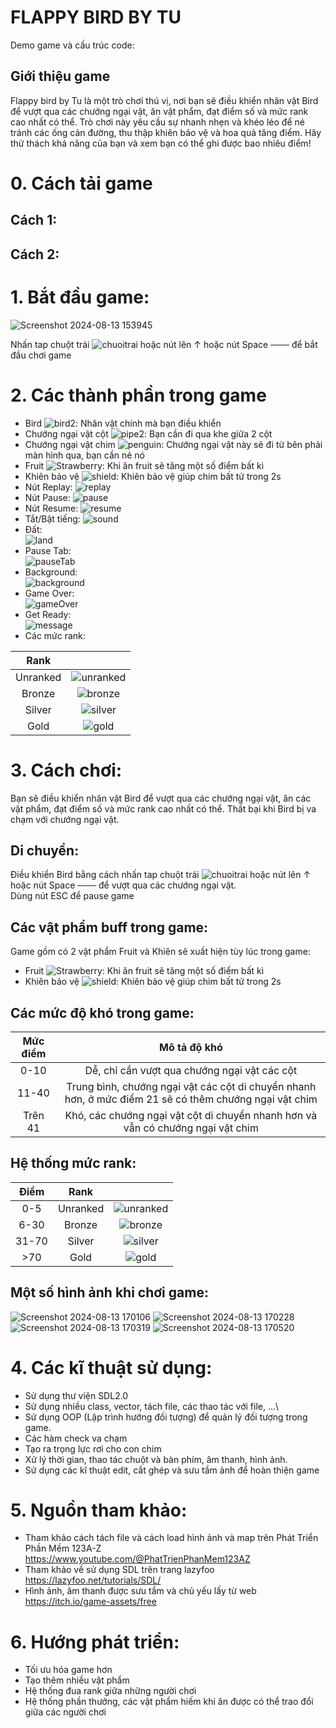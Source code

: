 
# FLAPPY BIRD BY TU
Demo game và cấu trúc code:
## Giới thiệu game
Flappy bird by Tu là một trò chơi thú vị, nơi bạn sẽ điều khiển nhân vật Bird để vượt qua các chướng ngại vật, ăn vật phẩm, đạt điểm số và mức rank cao nhất có thể. Trò chơi này yêu cầu sự nhanh nhẹn và khéo léo để né tránh các ống cản đường, thu thập khiên bảo vệ và hoa quả tăng điểm. Hãy thử thách khả năng của bạn và xem bạn có thể ghi được bao nhiêu điểm!

# 0. Cách tải game
## Cách 1:
## Cách 2:

# 1. Bắt đầu game:
![Screenshot 2024-08-13 153945](https://github.com/user-attachments/assets/f337329d-78a2-43ac-bbc3-23d46d641f12)

Nhấn tap chuột trái ![chuoitrai](https://github.com/user-attachments/assets/78c289d5-a7a1-4fc5-82e3-f8dc792010e9) hoặc nút lên ↑ hoặc nút Space ─── để bắt đầu chơi game
# 2. Các thành phần trong game
* Bird ![bird2](https://github.com/user-attachments/assets/31fb1bcf-925c-49b0-9f06-de06c507a5c3): Nhân vật chính mà bạn điều khiển  
* Chướng ngại vật cột ![pipe2](https://github.com/user-attachments/assets/179941dc-42b1-4d96-a15e-2ecae4a15cad): Bạn cần đi qua khe giữa 2 cột  
* Chướng ngại vật chim ![penguin](https://github.com/user-attachments/assets/4207a32d-2b3c-4959-bb6c-d0e4123add62): Chướng ngại vật này sẽ đi từ bên phải màn hình qua, bạn cần né nó  
* Fruit ![Strawberry](https://github.com/user-attachments/assets/61c793a0-7e7d-49c1-8b12-d2eb2e1dc0c0): Khi ăn fruit sẽ tăng một số điểm bất kì  
* Khiên bảo vệ ![shield](https://github.com/user-attachments/assets/4e60dc2d-37dd-4fb1-b576-b892c8da3992): Khiên bảo vệ giúp chim bất tử trong 2s  
* Nút Replay: ![replay](https://github.com/user-attachments/assets/3d2e511d-e5fe-4f57-b577-3757dbd63c23)  
* Nút Pause: ![pause](https://github.com/user-attachments/assets/3d2565bb-5d92-4fbf-9b90-a9abbe76d9d9)  
* Nút Resume: ![resume](https://github.com/user-attachments/assets/35dbb3ca-cc5a-4c50-b463-49f6b11f6484)  
* Tắt/Bật tiếng: ![sound](https://github.com/user-attachments/assets/9c7695ed-3a2f-4e09-8f1c-61ad5850becd)  
* Đất:  
![land](https://github.com/user-attachments/assets/9b4d9eb3-066f-4c46-b507-c5271a097726)
* Pause Tab:  
![pauseTab](https://github.com/user-attachments/assets/55068d52-d691-4dae-b769-4328a136aea4)
* Background:  
![background](https://github.com/user-attachments/assets/dfe18e31-2b94-426e-a5d9-d9ddf82b7c58)
* Game Over:  
![gameOver](https://github.com/user-attachments/assets/f3ff8993-bf85-4ccc-8d02-4dd71573132a)
* Get Ready:  
![message](https://github.com/user-attachments/assets/fa6cf38a-e997-42cc-a418-6baa21b3fac5)
* Các mức rank:

|       Rank       |              |
| :------------:|:-------------:|
|    Unranked          |  ![unranked](https://github.com/user-attachments/assets/5e38b102-0a60-4c13-a55f-5166bd8f778c)|
|     Bronze         |        ![bronze](https://github.com/user-attachments/assets/08a55635-9a35-4b0e-b54f-95ef34947813)      |
|     Silver         |    ![silver](https://github.com/user-attachments/assets/671b94c6-638f-449c-b6bc-0364dcf0ca1c)|
|     Gold        |   ![gold](https://github.com/user-attachments/assets/6107d9b8-ac17-4dc8-af8b-2a865f0933ba)|

# 3. Cách chơi:
Bạn sẽ điều khiển nhân vật Bird để vượt qua các chướng ngại vật, ăn các vật phẩm, đạt điểm số và mức rank cao nhất có thể. Thất bại khi Bird bị va chạm với chướng ngại vật.
## Di chuyển:  
Điều khiển Bird bằng cách nhấn tap chuột trái ![chuoitrai](https://github.com/user-attachments/assets/78c289d5-a7a1-4fc5-82e3-f8dc792010e9) hoặc nút lên ↑ hoặc nút Space ─── để vượt qua các chướng ngại vật.  
Dùng nút ESC để pause game
## Các vật phẩm buff trong game:
Game gồm có 2 vật phẩm Fruit và Khiên sẽ xuất hiện tùy lúc trong game:
* Fruit ![Strawberry](https://github.com/user-attachments/assets/61c793a0-7e7d-49c1-8b12-d2eb2e1dc0c0): Khi ăn fruit sẽ tăng một số điểm bất kì
* Khiên bảo vệ ![shield](https://github.com/user-attachments/assets/4e60dc2d-37dd-4fb1-b576-b892c8da3992): Khiên bảo vệ giúp chim bất tử trong 2s
## Các mức độ khó trong game:
|       Mức điểm       |      Mô tả độ khó        |
| :------------:|:-------------:|
|    0-10         |  Dễ, chỉ cần vượt qua chướng ngại vật các cột|
|     11-40         |        Trung bình, chướng ngại vật các cột di chuyển nhanh hơn, ở mức điểm 21 sẽ có thêm chướng ngại vật chim    |
|     Trên 41         |    Khó, các chướng ngại vật cột di chuyển nhanh hơn và vẫn có chướng ngại vật chim|
## Hệ thống mức rank:
|Điểm |       Rank       |              |
|:------------:| :------------:|:-------------:|
|0-5|    Unranked          |  ![unranked](https://github.com/user-attachments/assets/5e38b102-0a60-4c13-a55f-5166bd8f778c)|
|6-30|     Bronze         |        ![bronze](https://github.com/user-attachments/assets/08a55635-9a35-4b0e-b54f-95ef34947813)      |
|31-70|     Silver         |    ![silver](https://github.com/user-attachments/assets/671b94c6-638f-449c-b6bc-0364dcf0ca1c)|
|>70|     Gold        |   ![gold](https://github.com/user-attachments/assets/6107d9b8-ac17-4dc8-af8b-2a865f0933ba)|

## Một số hình ảnh khi chơi game:
![Screenshot 2024-08-13 170106](https://github.com/user-attachments/assets/50bb1653-2abd-49e0-bee7-172696d0aa3a)
![Screenshot 2024-08-13 170228](https://github.com/user-attachments/assets/321b6dd9-b2fb-4ed1-9364-acb9d4757b5c)
![Screenshot 2024-08-13 170319](https://github.com/user-attachments/assets/bdb493d4-2a2c-4496-8130-313863d6e7cd)
![Screenshot 2024-08-13 170520](https://github.com/user-attachments/assets/3b288c90-72c9-4187-ae0d-d5adcfbc909a)

# 4. Các kĩ thuật sử dụng:
* Sử dụng thư viện SDL2.0
* Sử dụng nhiều class, vector, tách file, các thao tác với file, ...\
* Sử dụng OOP (Lập trình hướng đối tượng) để quản lý đối tượng trong game.
* Các hàm check va chạm
* Tạo ra trọng lực rơi cho con chim
* Xử lý thời gian, thao tác chuột và bàn phím, âm thanh, hình ảnh.
* Sử dụng các kĩ thuật edit, cắt ghép và sưu tầm ảnh để hoàn thiện game

# 5. Nguồn tham khảo:
* Tham khảo cách tách file và cách load hình ảnh và map trên Phát Triển Phần Mềm 123A-Z https://www.youtube.com/@PhatTrienPhanMem123AZ
* Tham khảo về sử dụng SDL trên trang lazyfoo https://lazyfoo.net/tutorials/SDL/
* Hình ảnh, âm thanh được sưu tầm và chủ yếu lấy từ web https://itch.io/game-assets/free

# 6. Hướng phát triển:
* Tối ưu hóa game hơn
* Tạo thêm nhiều vật phẩm
* Hệ thống đua rank giữa những người chơi
* Hệ thống phần thưởng, các vật phẩm hiếm khi ăn được có thể trao đổi giữa các người chơi
















